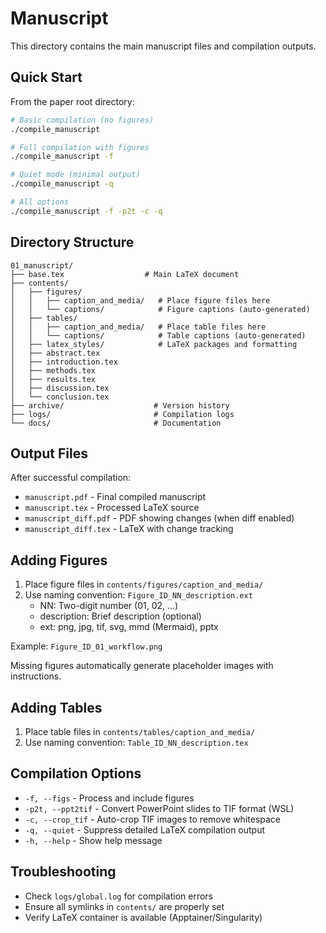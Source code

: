 <!-- ---
!-- Timestamp: 2025-09-27 15:35:10
!-- Author: ywatanabe
!-- File: /ssh:sp:/home/ywatanabe/proj/neurovista/paper/01_manuscript/README.md
!-- --- -->

# Manuscript

This directory contains the main manuscript files and compilation outputs.

## Quick Start

From the paper root directory:
```bash
# Basic compilation (no figures)
./compile_manuscript

# Full compilation with figures
./compile_manuscript -f

# Quiet mode (minimal output)
./compile_manuscript -q

# All options
./compile_manuscript -f -p2t -c -q
```

## Directory Structure

```
01_manuscript/
├── base.tex                  # Main LaTeX document
├── contents/
│   ├── figures/
│   │   ├── caption_and_media/   # Place figure files here
│   │   └── captions/            # Figure captions (auto-generated)
│   ├── tables/
│   │   ├── caption_and_media/   # Place table files here
│   │   └── captions/            # Table captions (auto-generated)
│   ├── latex_styles/            # LaTeX packages and formatting
│   ├── abstract.tex
│   ├── introduction.tex
│   ├── methods.tex
│   ├── results.tex
│   ├── discussion.tex
│   └── conclusion.tex
├── archive/                    # Version history
├── logs/                       # Compilation logs
└── docs/                       # Documentation
```

## Output Files

After successful compilation:
- `manuscript.pdf` - Final compiled manuscript
- `manuscript.tex` - Processed LaTeX source
- `manuscript_diff.pdf` - PDF showing changes (when diff enabled)
- `manuscript_diff.tex` - LaTeX with change tracking

## Adding Figures

1. Place figure files in `contents/figures/caption_and_media/`
2. Use naming convention: `Figure_ID_NN_description.ext`
   - NN: Two-digit number (01, 02, ...)
   - description: Brief description (optional)
   - ext: png, jpg, tif, svg, mmd (Mermaid), pptx

Example: `Figure_ID_01_workflow.png`

Missing figures automatically generate placeholder images with instructions.

## Adding Tables

1. Place table files in `contents/tables/caption_and_media/`
2. Use naming convention: `Table_ID_NN_description.tex`

## Compilation Options

- `-f, --figs` - Process and include figures
- `-p2t, --ppt2tif` - Convert PowerPoint slides to TIF format (WSL)
- `-c, --crop_tif` - Auto-crop TIF images to remove whitespace
- `-q, --quiet` - Suppress detailed LaTeX compilation output
- `-h, --help` - Show help message

## Troubleshooting

- Check `logs/global.log` for compilation errors
- Ensure all symlinks in `contents/` are properly set
- Verify LaTeX container is available (Apptainer/Singularity)

<!-- EOF -->